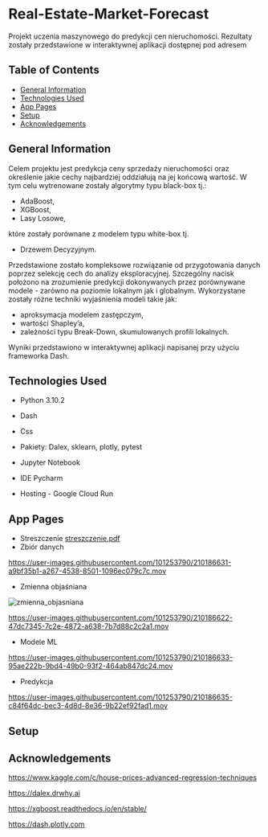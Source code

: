 # Real-Estate-Market-Forecast
Projekt uczenia maszynowego do predykcji cen nieruchomości. 
Rezultaty zostały przedstawione w interaktywnej aplikacji dostępnej pod adresem

## Table of Contents
* [General Information](#general-information)
* [Technologies Used](#technologies-used)
* [App Pages](#app-pages)
* [Setup](#setup)
* [Acknowledgements](#Acknowledgements)

## General Information

Celem projektu jest predykcja ceny sprzedaży nieruchomości oraz określenie jakie cechy najbardziej oddziałują na jej końcową wartość. 
W tym celu wytrenowane zostały algorytmy typu black-box tj.:
* AdaBoost,
* XGBoost,
* Lasy Losowe,

które zostały porównane z modelem typu white-box tj. 
* Drzewem Decyzyjnym. 

Przedstawione zostało kompleksowe rozwiązanie od przygotowania danych poprzez selekcję cech do analizy eksploracyjnej. Szczególny nacisk położono na zrozumienie predykcji dokonywanych przez porównywane modele - zarówno na poziomie lokalnym jak i globalnym. Wykorzystane zostały różne techniki wyjaśnienia modeli takie jak: 
* aproksymacja modelem zastępczym,
* wartości Shapley’a,
* zależności typu Break-Down, skumulowanych profili lokalnych.

Wyniki przedstawiono w interaktywnej aplikacji napisanej przy użyciu frameworka Dash.

## Technologies Used
* Python 3.10.2

* Dash

* Css

* Pakiety: Dalex, sklearn, plotly, pytest

* Jupyter Notebook

* IDE Pycharm

* Hosting - Google Cloud Run

## App Pages
* Streszczenie 
[streszczenie.pdf](https://github.com/it4datascience/Real-Estate-Market-Forecast/files/10329583/streszczenie.pdf)
* Zbiór danych


https://user-images.githubusercontent.com/101253790/210186631-a9bf35b1-a267-4538-8501-1096ec079c7c.mov


* Zmienna objaśniana

![zmienna_objasniana](https://user-images.githubusercontent.com/101253790/210268244-b51366e1-a8ef-45b0-b884-be14214dc979.gif)


https://user-images.githubusercontent.com/101253790/210186622-47dc7345-7c2e-4872-a638-7b7d88c2c2a1.mov



* Modele ML


https://user-images.githubusercontent.com/101253790/210186633-95ae222b-9bd4-49b0-93f2-464ab847dc24.mov


* Predykcja


https://user-images.githubusercontent.com/101253790/210186635-c84f64dc-bec3-4d8d-8e36-9b22ef92fad1.mov



## Setup

## Acknowledgements
https://www.kaggle.com/c/house-prices-advanced-regression-techniques

https://dalex.drwhy.ai

https://xgboost.readthedocs.io/en/stable/

https://dash.plotly.com
